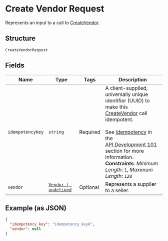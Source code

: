 
# Create Vendor Request

Represents an input to a call to [CreateVendor](../../doc/api/vendors.md#create-vendor).

## Structure

`CreateVendorRequest`

## Fields

| Name | Type | Tags | Description |
|  --- | --- | --- | --- |
| `idempotencyKey` | `string` | Required | A client-supplied, universally unique identifier (UUID) to make this [CreateVendor](../../doc/api/vendors.md#create-vendor) call idempotent.<br><br>See [Idempotency](https://developer.squareup.com/docs/basics/api101/idempotency) in the<br>[API Development 101](https://developer.squareup.com/docs/basics/api101/overview) section for more<br>information.<br>**Constraints**: *Minimum Length*: `1`, *Maximum Length*: `128` |
| `vendor` | [`Vendor \| undefined`](../../doc/models/vendor.md) | Optional | Represents a supplier to a seller. |

## Example (as JSON)

```json
{
  "idempotency_key": "idempotency_key6",
  "vendor": null
}
```


